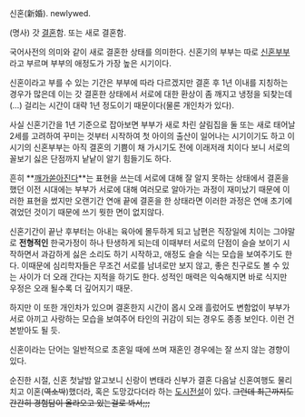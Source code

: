 신혼(新婚). newlywed.

(명사) 갓 [결혼](%EA%B2%B0%ED%98%BC.md)함. 또는 새로 결혼함.

국어사전의 의미와 같이 새로 결혼한 상태를 의미한다. 신혼기의 부부는 따로
[신혼부부](%EC%8B%A0%ED%98%BC%EB%B6%80%EB%B6%80.md)라고 부르며 부부의 애정도가 가장 높은 시기이다.  

신혼이라고 부를 수 있는 기간은 부부에 따라 다르겠지만 결혼 후 1년 이내를 지칭하는 경우가 많은데 이는 갓 결혼한 상태에서 서로에 대한
환상이 좀 깨지고 냉정을 되찾는데(…) 걸리는 시간이 대략 1년 정도이기 때문이다(물론 개인차가 있다).

사실 신혼기간을 1년 기준으로 잡아보면 부부가 새로 차린 살림집을 둘 또는 새로 태어날 2세를 고려하여 꾸미는 것부터 시작하여 첫 아이의
출산이 일어나는 시기이기도 하고 이 시기의 신혼부부는 아직 결혼의 기쁨이 채 가시기도 전에 이래저래 치이다 보니 서로의 꼴보기 싫은 단점까지
낱낱이 알기 힘들기도 하다.

흔히 **[깨가쏟아진다](%EA%B9%A8%EA%B0%80%20%EC%8F%9F%EC%95%84%EC%A7%84%EB%8B%A4.md)**는 표현을
쓰는데 서로에 대해 잘 알지 못하는 상태에서 결혼을 했던 이전 시대에는 부부가 서로에 대해 여러모로 알아가는 과정이 재미났기 때문에 이러한
표현을 썼지만 오랜기간 연애 끝에 결혼을 한 상태라면 이러한 과정은 연애 초기에 겪었던 것이기 때문에 쓰기 뭣한 면이 없지않다.

신혼기간이 끝난 후부터는 아내는 육아에 몰두하게 되고 남편은 직장일에 치이는 그야말로 **전형적인** 한국가정이 하나 탄생하게 되는데
이때부터 서로의 단점이 슬슬 보이기 시작하면서 과감하게 싫은 소리도 하기 시작하고, 애정도 슬슬 식는 모습을 보여주기도 한다. 이때문에
심리학자들은 무조건 서로를 남녀로만 보지 않고, 좋은 친구로도 볼 수 있는 사이가 더 오래 간다는 지적을 하기도 한다. 성적인 매력은
익숙해지면 바로 식지만 우정은 오래 될수록 더 깊어지기 때문.

하지만 이 또한 개인차가 있으며 결혼한지 시간이 몹시 오래 흘렀어도 변함없이 부부가 서로 아끼고 사랑하는 모습을 보여주어 타인의 귀감이 되는
경우도 종종 보인다. 이런 건 본받아도 될 듯.

신혼이라는 단어는 일반적으로 초혼일 때에 쓰며 재혼인 경우에는 잘 쓰지 않는 경향이 있다.

순진한 시절, 신혼 첫날밤 알고보니 신랑이 변태라 신부가 결혼 다음날 신혼여행도 물리치고 이혼(<del>역소박</del>)했더라, 혹은
도망갔다더라 하는 [도시전설](%EB%8F%84%EC%8B%9C%EC%A0%84%EC%84%A4.md)이 있다. <del>그런데
최근까지도 간간히 경험담이 올라오고 있는걸로 봐서;;;</del>

